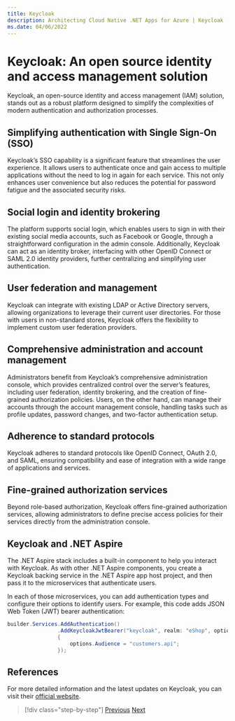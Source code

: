 ```yaml
---
title: Keycloak
description: Architecting Cloud Native .NET Apps for Azure | Keycloak
ms.date: 04/06/2022
---
```


# Keycloak: An open source identity and access management solution

Keycloak, an open-source identity and access management (IAM) solution, stands out as a robust platform designed to simplify the complexities of modern authentication and authorization processes.

## Simplifying authentication with Single Sign-On (SSO)

Keycloak’s SSO capability is a significant feature that streamlines the user experience. It allows users to authenticate once and gain access to multiple applications without the need to log in again for each service. This not only enhances user convenience but also reduces the potential for password fatigue and the associated security risks.

## Social login and identity brokering

The platform supports social login, which enables users to sign in with their existing social media accounts, such as Facebook or Google, through a straightforward configuration in the admin console. Additionally, Keycloak can act as an identity broker, interfacing with other OpenID Connect or SAML 2.0 identity providers, further centralizing and simplifying user authentication.

## User federation and management

Keycloak can integrate with existing LDAP or Active Directory servers, allowing organizations to leverage their current user directories. For those with users in non-standard stores, Keycloak offers the flexibility to implement custom user federation providers.

## Comprehensive administration and account management

Administrators benefit from Keycloak’s comprehensive administration console, which provides centralized control over the server’s features, including user federation, identity brokering, and the creation of fine-grained authorization policies. Users, on the other hand, can manage their accounts through the account management console, handling tasks such as profile updates, password changes, and two-factor authentication setup.

## Adherence to standard protocols

Keycloak adheres to standard protocols like OpenID Connect, OAuth 2.0, and SAML, ensuring compatibility and ease of integration with a wide range of applications and services.

## Fine-grained authorization services

Beyond role-based authorization, Keycloak offers fine-grained authorization services, allowing administrators to define precise access policies for their services directly from the administration console.

## Keycloak and .NET Aspire

The .NET Aspire stack includes a built-in component to help you interact with Keycloak. As with other .NET Aspire components, you create a Keycloak backing service in the .NET Aspire app host project, and then pass it to the microservices that authenticate users.

In each of those microservices, you can add authentication types and configure their options to identify users. For example, this code adds JSON Web Token (JWT) bearer authentication:

```csharp
builder.Services.AddAuthentication()
                .AddKeycloakJwtBearer("keycloak", realm: "eShop", options =>
                {
                    options.Audience = "customers.api";
                });
```

## References

For more detailed information and the latest updates on Keycloak, you can visit their [official website](https://www.keycloak.org/).

>[!div class="step-by-step"]
>[Previous](identity-server.md)
>[Next](../testing-distributed-apps/challenges-of-distributed-app-testing.md)
